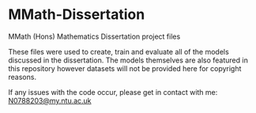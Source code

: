 # MMath-Dissertation
MMath (Hons) Mathematics Dissertation project files

These files were used to create, train and evaluate all of the models discussed in the dissertation. The models themselves are also featured in this repository however datasets will not be provided here for copyright reasons.

If any issues with the code occur, please get in contact with me: N0788203@my.ntu.ac.uk
